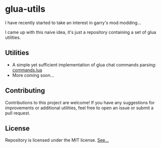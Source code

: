 # glua-utils

I have recently started to take an interest in garry's mod modding...

I came up with this naive idea, it's just a repository containing a set of glua utilities.

## Utilities

- A simple yet sufficient implementation of glua chat commands parsing: [commands.lua](./commands.lua)
- More coming soon...

## Contributing

Contributions to this project are welcome! If you have any suggestions for improvements or additional utilities, feel free to open an issue or submit a pull request.

## License

Repository is licensed under the MIT license. [See...](./LICENSE)
